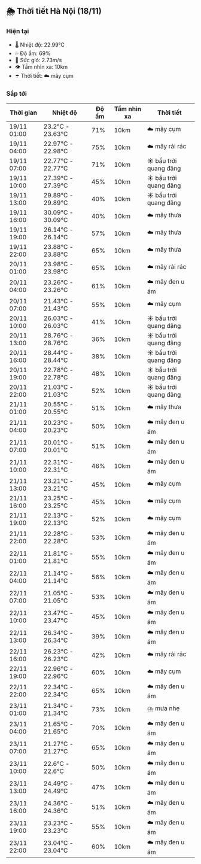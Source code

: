 ## 🌦️ Thời tiết Hà Nội (18/11)

### Hiện tại

- 🌡️ Nhiệt độ: 22.99℃
- 💦 Độ ẩm: 69%
- 💨 Sức gió: 2.73m/s
- 👁️ Tầm nhìn xa: 10km
- ☂️ Thời tiết: ☁️ mây cụm

### Sắp tới

| Thời gian | Nhiệt độ | Độ ẩm | Tầm nhìn xa | Thời tiết |
| --- | --- | --- | --- | --- |
| 19/11 01:00 | 23.2℃ - 23.63℃ | 71% | 10km | ☁️ mây cụm |
| 19/11 04:00 | 22.97℃ - 22.98℃ | 75% | 10km | ☁️ mây rải rác |
| 19/11 07:00 | 22.77℃ - 22.77℃ | 71% | 10km | ☀️ bầu trời quang đãng |
| 19/11 10:00 | 27.39℃ - 27.39℃ | 45% | 10km | ☀️ bầu trời quang đãng |
| 19/11 13:00 | 29.89℃ - 29.89℃ | 40% | 10km | ☀️ bầu trời quang đãng |
| 19/11 16:00 | 30.09℃ - 30.09℃ | 40% | 10km | ☁️ mây thưa |
| 19/11 19:00 | 26.14℃ - 26.14℃ | 57% | 10km | ☁️ mây thưa |
| 19/11 22:00 | 23.88℃ - 23.88℃ | 65% | 10km | ☁️ mây thưa |
| 20/11 01:00 | 23.98℃ - 23.98℃ | 65% | 10km | ☁️ mây rải rác |
| 20/11 04:00 | 23.26℃ - 23.26℃ | 61% | 10km | ☁️ mây đen u ám |
| 20/11 07:00 | 21.43℃ - 21.43℃ | 55% | 10km | ☁️ mây cụm |
| 20/11 10:00 | 26.03℃ - 26.03℃ | 41% | 10km | ☀️ bầu trời quang đãng |
| 20/11 13:00 | 28.76℃ - 28.76℃ | 36% | 10km | ☀️ bầu trời quang đãng |
| 20/11 16:00 | 28.44℃ - 28.44℃ | 38% | 10km | ☀️ bầu trời quang đãng |
| 20/11 19:00 | 22.78℃ - 22.78℃ | 48% | 10km | ☀️ bầu trời quang đãng |
| 20/11 22:00 | 21.03℃ - 21.03℃ | 52% | 10km | ☀️ bầu trời quang đãng |
| 21/11 01:00 | 20.55℃ - 20.55℃ | 51% | 10km | ☁️ mây thưa |
| 21/11 04:00 | 20.23℃ - 20.23℃ | 50% | 10km | ☁️ mây đen u ám |
| 21/11 07:00 | 20.01℃ - 20.01℃ | 51% | 10km | ☁️ mây đen u ám |
| 21/11 10:00 | 22.31℃ - 22.31℃ | 46% | 10km | ☁️ mây đen u ám |
| 21/11 13:00 | 23.21℃ - 23.21℃ | 45% | 10km | ☁️ mây cụm |
| 21/11 16:00 | 23.25℃ - 23.25℃ | 45% | 10km | ☁️ mây cụm |
| 21/11 19:00 | 22.13℃ - 22.13℃ | 52% | 10km | ☁️ mây cụm |
| 21/11 22:00 | 22.28℃ - 22.28℃ | 53% | 10km | ☁️ mây đen u ám |
| 22/11 01:00 | 21.81℃ - 21.81℃ | 55% | 10km | ☁️ mây đen u ám |
| 22/11 04:00 | 21.14℃ - 21.14℃ | 56% | 10km | ☁️ mây đen u ám |
| 22/11 07:00 | 21.05℃ - 21.05℃ | 53% | 10km | ☁️ mây đen u ám |
| 22/11 10:00 | 23.47℃ - 23.47℃ | 45% | 10km | ☁️ mây đen u ám |
| 22/11 13:00 | 26.34℃ - 26.34℃ | 39% | 10km | ☁️ mây đen u ám |
| 22/11 16:00 | 26.23℃ - 26.23℃ | 42% | 10km | ☁️ mây rải rác |
| 22/11 19:00 | 22.96℃ - 22.96℃ | 60% | 10km | ☁️ mây cụm |
| 22/11 22:00 | 22.34℃ - 22.34℃ | 65% | 10km | ☁️ mây đen u ám |
| 23/11 01:00 | 21.34℃ - 21.34℃ | 73% | 10km | ⛈️ mưa nhẹ |
| 23/11 04:00 | 21.65℃ - 21.65℃ | 70% | 10km | ☁️ mây đen u ám |
| 23/11 07:00 | 21.27℃ - 21.27℃ | 65% | 10km | ☁️ mây đen u ám |
| 23/11 10:00 | 22.6℃ - 22.6℃ | 50% | 10km | ☁️ mây đen u ám |
| 23/11 13:00 | 24.49℃ - 24.49℃ | 47% | 10km | ☁️ mây đen u ám |
| 23/11 16:00 | 24.36℃ - 24.36℃ | 51% | 10km | ☁️ mây đen u ám |
| 23/11 19:00 | 23.23℃ - 23.23℃ | 55% | 10km | ☁️ mây đen u ám |
| 23/11 22:00 | 23.04℃ - 23.04℃ | 60% | 10km | ☁️ mây đen u ám |
